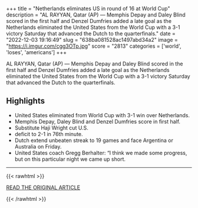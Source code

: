 +++
title = "Netherlands eliminates US in round of 16 at World Cup"
description = "AL RAYYAN, Qatar (AP) — Memphis Depay and Daley Blind scored in the first half and Denzel Dumfries added a late goal as the Netherlands eliminated the United States from the World Cup with a 3-1 victory Saturday that advanced the Dutch to the quarterfinals."
date = "2022-12-03 19:16:49"
slug = "638ba081528ac1497abd34a2"
image = "https://i.imgur.com/cgg3OTp.jpg"
score = "2813"
categories = ['world', 'loses', 'americans']
+++

AL RAYYAN, Qatar (AP) — Memphis Depay and Daley Blind scored in the first half and Denzel Dumfries added a late goal as the Netherlands eliminated the United States from the World Cup with a 3-1 victory Saturday that advanced the Dutch to the quarterfinals.

## Highlights

- United States eliminated from World Cup with 3-1 win over Netherlands.
- Memphis Depay, Daley Blind and Denzel Dumfries score in first half.
- Substitute Haji Wright cut U.S.
- deficit to 2-1 in 76th minute.
- Dutch extend unbeaten streak to 19 games and face Argentina or Australia on Friday.
- United States coach Gregg Berhalter: “I think we made some progress, but on this particular night we came up short.

---

{{< rawhtml >}}
  <p class="article-category">
    <a target="_blank" href="https://apnews.com/article/world-cup-sports-soccer-netherlands-qatar-504fcc7a5a1541bc3aefbd43cc1ff09c">READ THE ORIGINAL ARTICLE</a>
  </p>
{{< /rawhtml >}}
